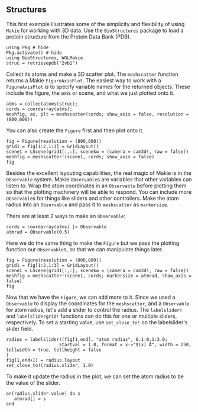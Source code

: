## Structures

This first example illustrates some of the simplicity and flexibility of using `Makie` for working with 3D 
data. Use the `BioStructures` package to load a protein structure from the Protein Data Bank (PDB).

````@example usage
using Pkg # hide
Pkg.activate() # hide
using BioStructures, WGLMakie
struc = retrievepdb("2vb1")
````

Collect its atoms and make a 3D scatter plot. The `meshscatter` function returns a Makie `FigureAxisPlot`. 
The easiest way to work with a `FigureAxisPlot` is to specify variable names for the returned objects. 
These include the figure, the axis or scene, and what we just plotted onto it.

````@example usage
atms = collectatoms(struc);
cords = coordarray(atms);
meshfig, ax, plt = meshscatter(cords; show_axis = false, resolution = (800,600))
````

You can also create the `Figure` first and then plot onto it.

````@example usage
fig = Figure(resolution = (800,600))
grid1 = fig[1:2,1:3] = GridLayout()
scene1 = LScene(grid1[:,:], scenekw = (camera = cam3d!, raw = false))
meshfig = meshscatter!(scene1, cords; show_axis = false)
fig
````

Besides the excellent layouting capabilities, the real magic of Makie is in the `Observable` system. 
Makie `Observable`s are variables that other variables can listen to. Wrap the atom coordinates in 
an `Observable` before plotting them so that the plotting machinery will be able to respond. You can 
include more `Observable`s for things like sliders and other controllers. Make the atom radius into an 
`Observable` and pass it to `meshscatter` as `markersize`.

There are at least 2 ways to make an `Observable`:

````@example usage
cords = coordarray(atms) |> Observable
atmrad = Observable(0.5)
````

Here we do the same thing to make the `Figure` but we pass the plotting function our `Observable`s, so 
that we can manipulate things later.

````@example usage
fig = Figure(resolution = (800,600))
grid1 = fig[1:2,1:3] = GridLayout()
scene1 = LScene(grid1[:,:], scenekw = (camera = cam3d!, raw = false))
meshfig = meshscatter!(scene1, cords; markersize = atmrad, show_axis = false)
fig
````

Now that we have the `Figure`, we can add more to it. Since we used a `Observable` to display the coordinates 
for the `meshscatter`, and a `Observable` for atom radius, let's add a slider to control the radius. The 
`labelslider!` and `labelslidergrid!` functions can do this for one or multiple sliders, respectively. To set 
a starting value, use `set_close_to!` on the labelslider's slider field.

````@example usage
radius = labelslider!(fig[1,end], "atom radius", 0.1:0.1:3.0;
                    startval = 1.0, format = x->"$(x) Å", width = 250, tellwidth = true, tellheight = false
)
fig[1,end+1] = radius.layout
set_close_to!(radius.slider, 1.0)
````

To make it update the radius in the plot, we can set the atom radius to be the value of the slider.

````@example usage
on(radius.slider.value) do s
   atmrad[] = s
end
````
